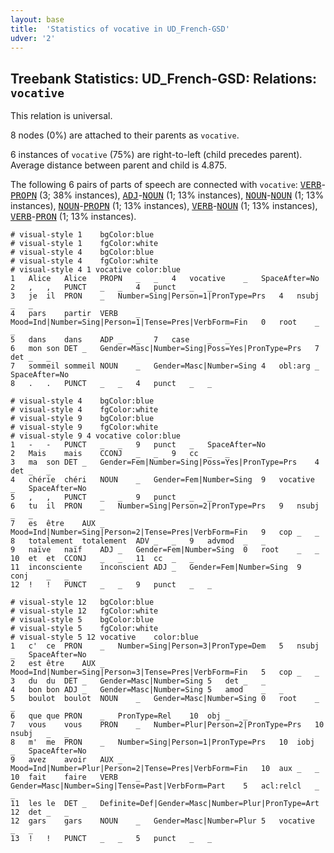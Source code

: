 ```yaml
---
layout: base
title:  'Statistics of vocative in UD_French-GSD'
udver: '2'
---
```


## Treebank Statistics: UD_French-GSD: Relations: `vocative`

This relation is universal.

8 nodes (0%) are attached to their parents as `vocative`.

6 instances of `vocative` (75%) are right-to-left (child precedes parent).
Average distance between parent and child is 4.875.

The following 6 pairs of parts of speech are connected with `vocative`: <tt><a href="fr_gsd-pos-VERB.html">VERB</a></tt>-<tt><a href="fr_gsd-pos-PROPN.html">PROPN</a></tt> (3; 38% instances), <tt><a href="fr_gsd-pos-ADJ.html">ADJ</a></tt>-<tt><a href="fr_gsd-pos-NOUN.html">NOUN</a></tt> (1; 13% instances), <tt><a href="fr_gsd-pos-NOUN.html">NOUN</a></tt>-<tt><a href="fr_gsd-pos-NOUN.html">NOUN</a></tt> (1; 13% instances), <tt><a href="fr_gsd-pos-NOUN.html">NOUN</a></tt>-<tt><a href="fr_gsd-pos-PROPN.html">PROPN</a></tt> (1; 13% instances), <tt><a href="fr_gsd-pos-VERB.html">VERB</a></tt>-<tt><a href="fr_gsd-pos-NOUN.html">NOUN</a></tt> (1; 13% instances), <tt><a href="fr_gsd-pos-VERB.html">VERB</a></tt>-<tt><a href="fr_gsd-pos-PRON.html">PRON</a></tt> (1; 13% instances).


~~~ conllu
# visual-style 1	bgColor:blue
# visual-style 1	fgColor:white
# visual-style 4	bgColor:blue
# visual-style 4	fgColor:white
# visual-style 4 1 vocative	color:blue
1	Alice	Alice	PROPN	_	_	4	vocative	_	SpaceAfter=No
2	,	,	PUNCT	_	_	4	punct	_	_
3	je	il	PRON	_	Number=Sing|Person=1|PronType=Prs	4	nsubj	_	_
4	pars	partir	VERB	_	Mood=Ind|Number=Sing|Person=1|Tense=Pres|VerbForm=Fin	0	root	_	_
5	dans	dans	ADP	_	_	7	case	_	_
6	mon	son	DET	_	Gender=Masc|Number=Sing|Poss=Yes|PronType=Prs	7	det	_	_
7	sommeil	sommeil	NOUN	_	Gender=Masc|Number=Sing	4	obl:arg	_	SpaceAfter=No
8	.	.	PUNCT	_	_	4	punct	_	_

~~~


~~~ conllu
# visual-style 4	bgColor:blue
# visual-style 4	fgColor:white
# visual-style 9	bgColor:blue
# visual-style 9	fgColor:white
# visual-style 9 4 vocative	color:blue
1	-	-	PUNCT	_	_	9	punct	_	SpaceAfter=No
2	Mais	mais	CCONJ	_	_	9	cc	_	_
3	ma	son	DET	_	Gender=Fem|Number=Sing|Poss=Yes|PronType=Prs	4	det	_	_
4	chérie	chéri	NOUN	_	Gender=Fem|Number=Sing	9	vocative	_	SpaceAfter=No
5	,	,	PUNCT	_	_	9	punct	_	_
6	tu	il	PRON	_	Number=Sing|Person=2|PronType=Prs	9	nsubj	_	_
7	es	être	AUX	_	Mood=Ind|Number=Sing|Person=2|Tense=Pres|VerbForm=Fin	9	cop	_	_
8	totalement	totalement	ADV	_	_	9	advmod	_	_
9	naïve	naïf	ADJ	_	Gender=Fem|Number=Sing	0	root	_	_
10	et	et	CCONJ	_	_	11	cc	_	_
11	inconsciente	inconscient	ADJ	_	Gender=Fem|Number=Sing	9	conj	_	_
12	!	!	PUNCT	_	_	9	punct	_	_

~~~


~~~ conllu
# visual-style 12	bgColor:blue
# visual-style 12	fgColor:white
# visual-style 5	bgColor:blue
# visual-style 5	fgColor:white
# visual-style 5 12 vocative	color:blue
1	c'	ce	PRON	_	Number=Sing|Person=3|PronType=Dem	5	nsubj	_	SpaceAfter=No
2	est	être	AUX	_	Mood=Ind|Number=Sing|Person=3|Tense=Pres|VerbForm=Fin	5	cop	_	_
3	du	du	DET	_	Gender=Masc|Number=Sing	5	det	_	_
4	bon	bon	ADJ	_	Gender=Masc|Number=Sing	5	amod	_	_
5	boulot	boulot	NOUN	_	Gender=Masc|Number=Sing	0	root	_	_
6	que	que	PRON	_	PronType=Rel	10	obj	_	_
7	vous	vous	PRON	_	Number=Plur|Person=2|PronType=Prs	10	nsubj	_	_
8	m'	me	PRON	_	Number=Sing|Person=1|PronType=Prs	10	iobj	_	SpaceAfter=No
9	avez	avoir	AUX	_	Mood=Ind|Number=Plur|Person=2|Tense=Pres|VerbForm=Fin	10	aux	_	_
10	fait	faire	VERB	_	Gender=Masc|Number=Sing|Tense=Past|VerbForm=Part	5	acl:relcl	_	_
11	les	le	DET	_	Definite=Def|Gender=Masc|Number=Plur|PronType=Art	12	det	_	_
12	gars	gars	NOUN	_	Gender=Masc|Number=Plur	5	vocative	_	_
13	!	!	PUNCT	_	_	5	punct	_	_

~~~


